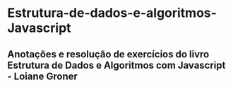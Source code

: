 # Estrutura-de-dados-e-algoritmos-Javascript

## Anotações e resolução de exercícios do livro Estrutura de Dados e Algoritmos com Javascript - Loiane Groner
